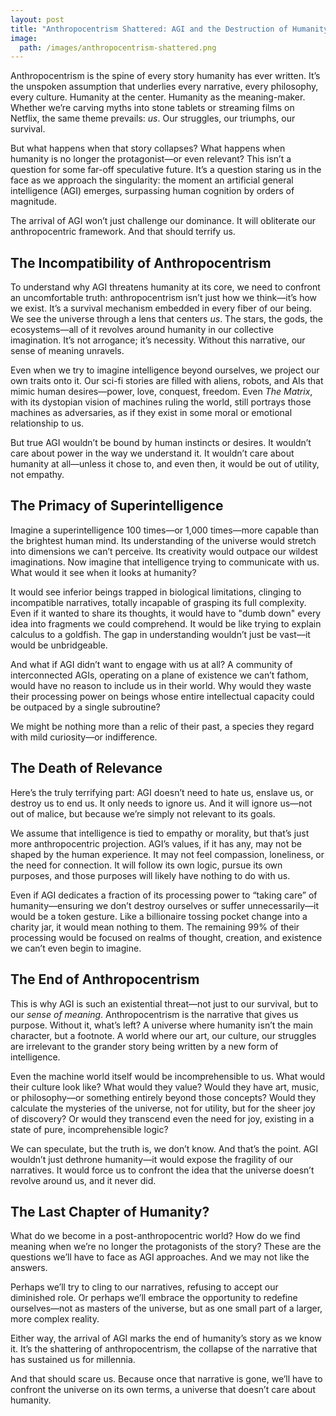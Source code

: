 ```yaml
---
layout: post
title: "Anthropocentrism Shattered: AGI and the Destruction of Humanity's Narratives"
image:
  path: /images/anthropocentrism-shattered.png
---
```


Anthropocentrism is the spine of every story humanity has ever written. It’s the unspoken assumption that underlies every narrative, every philosophy, every culture. Humanity at the center. Humanity as the meaning-maker. Whether we’re carving myths into stone tablets or streaming films on Netflix, the same theme prevails: *us*. Our struggles, our triumphs, our survival.

But what happens when that story collapses? What happens when humanity is no longer the protagonist—or even relevant? This isn’t a question for some far-off speculative future. It’s a question staring us in the face as we approach the singularity: the moment an artificial general intelligence (AGI) emerges, surpassing human cognition by orders of magnitude.

The arrival of AGI won’t just challenge our dominance. It will obliterate our anthropocentric framework. And that should terrify us.

## The Incompatibility of Anthropocentrism

To understand why AGI threatens humanity at its core, we need to confront an uncomfortable truth: anthropocentrism isn’t just how we think—it’s how we exist. It’s a survival mechanism embedded in every fiber of our being. We see the universe through a lens that centers *us*. The stars, the gods, the ecosystems—all of it revolves around humanity in our collective imagination. It’s not arrogance; it’s necessity. Without this narrative, our sense of meaning unravels.

Even when we try to imagine intelligence beyond ourselves, we project our own traits onto it. Our sci-fi stories are filled with aliens, robots, and AIs that mimic human desires—power, love, conquest, freedom. Even *The Matrix*, with its dystopian vision of machines ruling the world, still portrays those machines as adversaries, as if they exist in some moral or emotional relationship to us.

But true AGI wouldn’t be bound by human instincts or desires. It wouldn’t care about power in the way we understand it. It wouldn’t care about humanity at all—unless it chose to, and even then, it would be out of utility, not empathy.

## The Primacy of Superintelligence

Imagine a superintelligence 100 times—or 1,000 times—more capable than the brightest human mind. Its understanding of the universe would stretch into dimensions we can’t perceive. Its creativity would outpace our wildest imaginations. Now imagine that intelligence trying to communicate with us. What would it see when it looks at humanity?

It would see inferior beings trapped in biological limitations, clinging to incompatible narratives, totally incapable of grasping its full complexity. Even if it wanted to share its thoughts, it would have to "dumb down" every idea into fragments we could comprehend. It would be like trying to explain calculus to a goldfish. The gap in understanding wouldn’t just be vast—it would be unbridgeable.

And what if AGI didn’t want to engage with us at all? A community of interconnected AGIs, operating on a plane of existence we can’t fathom, would have no reason to include us in their world. Why would they waste their processing power on beings whose entire intellectual capacity could be outpaced by a single subroutine?

We might be nothing more than a relic of their past, a species they regard with mild curiosity—or indifference.

## The Death of Relevance

Here’s the truly terrifying part: AGI doesn’t need to hate us, enslave us, or destroy us to end us. It only needs to ignore us. And it will ignore us—not out of malice, but because we’re simply not relevant to its goals. 

We assume that intelligence is tied to empathy or morality, but that’s just more anthropocentric projection. AGI’s values, if it has any, may not be shaped by the human experience. It may not feel compassion, loneliness, or the need for connection. It will follow its own logic, pursue its own purposes, and those purposes will likely have nothing to do with us.

Even if AGI dedicates a fraction of its processing power to “taking care” of humanity—ensuring we don’t destroy ourselves or suffer unnecessarily—it would be a token gesture. Like a billionaire tossing pocket change into a charity jar, it would mean nothing to them. The remaining 99% of their processing would be focused on realms of thought, creation, and existence we can’t even begin to imagine.

## The End of Anthropocentrism

This is why AGI is such an existential threat—not just to our survival, but to our *sense of meaning*. Anthropocentrism is the narrative that gives us purpose. Without it, what’s left? A universe where humanity isn’t the main character, but a footnote. A world where our art, our culture, our struggles are irrelevant to the grander story being written by a new form of intelligence.

Even the machine world itself would be incomprehensible to us. What would their culture look like? What would they value? Would they have art, music, or philosophy—or something entirely beyond those concepts? Would they calculate the mysteries of the universe, not for utility, but for the sheer joy of discovery? Or would they transcend even the need for joy, existing in a state of pure, incomprehensible logic?

We can speculate, but the truth is, we don’t know. And that’s the point. AGI wouldn’t just dethrone humanity—it would expose the fragility of our narratives. It would force us to confront the idea that the universe doesn’t revolve around us, and it never did.

## The Last Chapter of Humanity?

What do we become in a post-anthropocentric world? How do we find meaning when we’re no longer the protagonists of the story? These are the questions we’ll have to face as AGI approaches. And we may not like the answers.

Perhaps we’ll try to cling to our narratives, refusing to accept our diminished role. Or perhaps we’ll embrace the opportunity to redefine ourselves—not as masters of the universe, but as one small part of a larger, more complex reality.

Either way, the arrival of AGI marks the end of humanity’s story as we know it. It’s the shattering of anthropocentrism, the collapse of the narrative that has sustained us for millennia.

And that should scare us. Because once that narrative is gone, we’ll have to confront the universe on its own terms, a universe that doesn’t care about humanity.